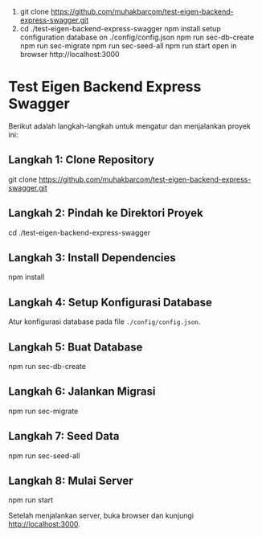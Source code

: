 1. git clone https://github.com/muhakbarcom/test-eigen-backend-express-swagger.git
2. cd ./test-eigen-backend-express-swagger
   npm install
   setup configuration database on ./config/config.json
   npm run sec-db-create
   npm run sec-migrate
   npm run sec-seed-all
   npm run start
   open in browser http://localhost:3000

# Test Eigen Backend Express Swagger

Berikut adalah langkah-langkah untuk mengatur dan menjalankan proyek ini:

## Langkah 1: Clone Repository

git clone https://github.com/muhakbarcom/test-eigen-backend-express-swagger.git

## Langkah 2: Pindah ke Direktori Proyek

cd ./test-eigen-backend-express-swagger

## Langkah 3: Install Dependencies

npm install

## Langkah 4: Setup Konfigurasi Database

Atur konfigurasi database pada file `./config/config.json`.

## Langkah 5: Buat Database

npm run sec-db-create

## Langkah 6: Jalankan Migrasi

npm run sec-migrate

## Langkah 7: Seed Data

npm run sec-seed-all

## Langkah 8: Mulai Server

npm run start

Setelah menjalankan server, buka browser dan kunjungi [http://localhost:3000](http://localhost:3000).
